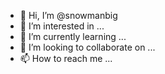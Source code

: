 - 👋 Hi, I’m @snowmanbig
- 👀 I’m interested in ...
- 🌱 I’m currently learning ...
- 💞️ I’m looking to collaborate on ...
- 📫 How to reach me ...

<!---
snowmanbig/snowmanbig is a ✨ special ✨ repository because its `README.md` (this file) appears on your GitHub profile.
You can click the Preview link to take a look at your changes.
--->
